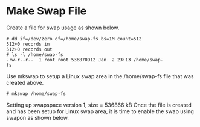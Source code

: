 # Make Swap File

Create a file for swap usage as shown below.
```
# dd if=/dev/zero of=/home/swap-fs bs=1M count=512
512+0 records in
512+0 records out
# ls -l /home/swap-fs
-rw-r--r--  1 root root 536870912 Jan  2 23:13 /home/swap-
fs
```
Use mkswap to setup a Linux swap area in the /home/swap-fs file that was created above.
```
# mkswap /home/swap-fs
```
Setting up swapspace version 1, size = 536866 kB
Once the file is created and has been setup for Linux swap area, it is time to enable the swap using swapon as shown below.